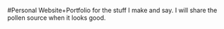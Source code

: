 #Personal Website+Portfolio for the stuff I make and say.
I will share the pollen source when it looks good.
